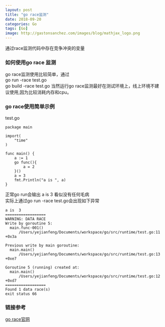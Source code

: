 ```yaml
---
layout: post
title: "go race监测"
date: 2018-09-20
categories: Go
tags: [Go]
image: http://gastonsanchez.com/images/blog/mathjax_logo.png
---
```

通过race监测代码中存在竞争冲突的变量
<!-- more -->
### 如何使用go race 监测
go race监测使用比较简单，通过  
go run -race test.go  
go build -race test.go
当然运行go race监测最好在测试环境上，线上环境不建议使用,因为比较消耗内存和cpu。

### go race使用简单示例
test.go

    package main

    import(
        "time"
    )
    
    func main() {
        a := 1
        go func(){
            a = 2
        }()
        a = 3
        fmt.Println("a is ", a)
    }
正常go run会输出 a is 3 看似没有任何毛病  
实际上通过go run -race test.go会出现如下异常

    a is  3
    ==================
    WARNING: DATA RACE
    Write by goroutine 5:
      main.func·001()
          /Users/yejianfeng/Documents/workspace/go/src/runtime/test.go:11 +0x3a
    
    Previous write by main goroutine:
      main.main()
          /Users/yejianfeng/Documents/workspace/go/src/runtime/test.go:13 +0xe7
    
    Goroutine 5 (running) created at:
      main.main()
          /Users/yejianfeng/Documents/workspace/go/src/runtime/test.go:12 +0xd7
    ==================
    Found 1 data race(s)
    exit status 66


### 链接参考
[go race官网](https://blog.golang.org/race-detector)   